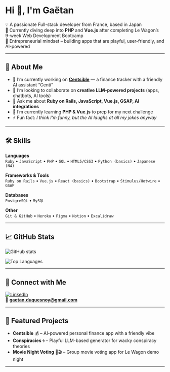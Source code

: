 # Hi 👋, I'm Gaëtan

💡 A passionate Full-stack developer from France, based in Japan  
🌱 Currently diving deep into **PHP** and **Vue.js** after completing Le Wagon’s 9-week Web Development Bootcamp  
🚀 Entrepreneurial mindset – building apps that are playful, user-friendly, and AI-powered  

---

## 🌟 About Me
- 🔭 I’m currently working on **[Centsible](#)** — a finance tracker with a friendly AI assistant “Centi”  
- 🤝 I’m looking to collaborate on **creative LLM-powered projects** (apps, chatbots, AI tools)  
- 💬 Ask me about **Ruby on Rails, JavaScript, Vue.js, GSAP, AI integrations**  
- 🌱 I’m currently learning **PHP & Vue.js** to prep for my next challenge  
- ⚡ Fun fact: *I think I’m funny, but the AI laughs at all my jokes anyway*  

---

## 🛠️ Skills

**Languages**  
`Ruby` • `JavaScript` • `PHP` • `SQL` • `HTML5/CSS3` • `Python (basics)` • `Japanese (N4)`

**Frameworks & Tools**  
`Ruby on Rails` • `Vue.js` • `React (basics)` • `Bootstrap` • `Stimulus/Hotwire` • `GSAP`  

**Databases**  
`PostgreSQL` • `MySQL`  

**Other**  
`Git & GitHub` • `Heroku` • `Figma` • `Notion` • `Excalidraw`  

---

## 📈 GitHub Stats
![GitHub stats](https://github-readme-stats.vercel.app/api?username=GaetanDuq&show_icons=true&theme=tokyonight)

![Top Languages](https://github-readme-stats.vercel.app/api/top-langs/?username=GaetanDuq&layout=compact&theme=tokyonight)

---

## 🔗 Connect with Me
[![LinkedIn](https://img.shields.io/badge/LinkedIn-blue?logo=linkedin&logoColor=white)](https://linkedin.com/in/gaetanduquesnoy)  
📧 **gaetan.duquesnoy@gmail.com**

---

## 🌟 Featured Projects
- **Centsible** 💰 – AI-powered personal finance app with a friendly vibe  
- **Conspiracies** 🌀 – Playful LLM-based generator for wacky conspiracy theories  
- **Movie Night Voting** 🍕🎬 – Group movie voting app for Le Wagon demo night  

---
